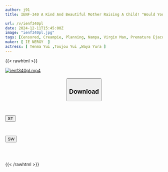 ```yaml
---
author: j91
title: IENF-340 A Kind And Beautiful Mother Raising A Child! "Would You Help Me Improve My Virgin Boyfriend's Premature Ejaculation?" A Cute Mother Full Of Maternal Love Gets Excited By The Virgin Boyfriend And Takes His Virginity With A Raw Creampie!

url: /v/ienf340pl
date: 2024-12-11T15:45:00Z
image: "ienf340pl.jpg"
tags: [Censored, Creampie, Planning, Nampa, Virgin Man, Premature Ejaculation	]
maker: [ IE NERGY  ]
actress: [ Tenma Yui ,Toujou Yui ,Waya Yura ]
---
```



{{< rawhtml >}}

<div class="video" data-videoid="WqLwaAVVKPubxgm">
    <a href="javascript:;">
        <img src="/v/ienf340pl/ienf340pl.jpg" width="WIDTH" height="HEIGHT" alt="ienf340pl.mp4" loading="lazy">
    </a>
</div>

<script type="text/javascript" src="https://j91.asia/asset/on-demand-st.js"></script>

<br>
  <link rel="stylesheet" href="https://j91.asia/asset/bs5.css">
  
  <center>
  <button class="btn btn-primary" type="button" data-bs-toggle="collapse" data-bs-target=".multi-collapse" aria-expanded="false" aria-controls="multiCollapseExample1 multiCollapseExample2"><h2>Download</h2></button></center>
</p>
<div class="row">
  <div class="col">
    <div class="collapse multi-collapse" id="multiCollapseExample1">
      <div class="card card-body">
	      	      <br>
<div class="buttons">  
<p><a href="/v/ienf340pl/st.html" target="_blank"><button class="btn-hover color-3"><i class="fa fa-download"></i> ST</button></a></p></div>
    </div>
  </div>
</div>
  <div class="col">
    <div class="collapse multi-collapse" id="multiCollapseExample2">
      <div class="card card-body">
	      <br>
<div class="buttons">
<p><a href="/v/ienf340pl/sw.html" target="_blank"><button class="btn-hover color-2"><i class="fa fa-download"></i> SW</button></a></p></div>
<br><br>
      </div>
    </div>
  </div>
</div>

{{< /rawhtml >}}